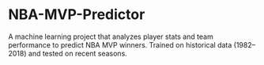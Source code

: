 # NBA-MVP-Predictor
A machine learning project that analyzes player stats and team performance to predict NBA MVP winners. Trained on historical data (1982–2018) and tested on recent seasons.  
